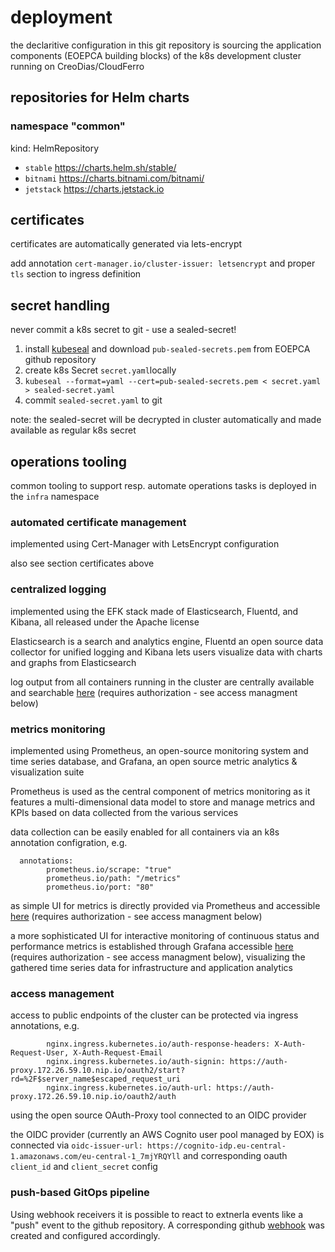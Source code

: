 # deployment

the declaritive configuration in this git repository is sourcing the application components (EOEPCA building blocks) of the k8s development cluster running on CreoDias/CloudFerro

## repositories for Helm charts

### namespace "common"

kind: HelmRepository
- `stable` https://charts.helm.sh/stable/
- `bitnami` https://charts.bitnami.com/bitnami/
- `jetstack` https://charts.jetstack.io

## certificates

certificates are automatically generated via lets-encrypt

add annotation `cert-manager.io/cluster-issuer: letsencrypt` and proper `tls` section to ingress definition

## secret handling

never commit a k8s secret to git - use a sealed-secret!

1) install [kubeseal](https://github.com/bitnami-labs/sealed-secrets/releases) and download `pub-sealed-secrets.pem` from EOEPCA github repository
2) create k8s Secret `secret.yaml`locally
3) `kubeseal --format=yaml --cert=pub-sealed-secrets.pem < secret.yaml > sealed-secret.yaml`
4) commit `sealed-secret.yaml` to git

note: the sealed-secret will be decrypted in cluster automatically and made available as regular k8s secret

## operations tooling

common tooling to support resp. automate operations tasks is deployed in the `infra` namespace 

### automated certificate management 

implemented using Cert-Manager with LetsEncrypt configuration

also see section certificates above

### centralized logging

implemented using the EFK stack made of Elasticsearch, Fluentd, and Kibana, all released under the Apache license

Elasticsearch is a search and analytics engine, Fluentd an open source data collector for unified logging and Kibana lets users visualize data with charts and graphs from Elasticsearch

log output from all containers running in the cluster are centrally available and searchable [here](https://kibana.172.26.59.10.nip.io) (requires authorization - see access managment below)

### metrics monitoring

implemented using Prometheus, an open-source monitoring system and time series database, and Grafana, an open source metric analytics & visualization suite

Prometheus is used as the central component of metrics monitoring as it features a multi-dimensional data model to store and manage metrics and KPIs based on data collected from the various services

data collection can be easily enabled for all containers via an k8s annotation configration, e.g. 

```
  annotations:
        prometheus.io/scrape: "true"
        prometheus.io/path: "/metrics"
        prometheus.io/port: "80"
```

as simple UI for metrics is directly provided via Prometheus and accessible [here](https://prometheus.172.26.59.10.nip.io) (requires authorization - see access managment below)

a more sophisticated UI for interactive monitoring of continuous status and performance metrics is established through Grafana accessible [here](https://grafana.172.26.59.10.nip.io) (requires authorization - see access managment below), visualizing the gathered time series data for infrastructure and application analytics

### access management 

access to public endpoints of the cluster can be protected via ingress annotations, e.g.

```
        nginx.ingress.kubernetes.io/auth-response-headers: X-Auth-Request-User, X-Auth-Request-Email
        nginx.ingress.kubernetes.io/auth-signin: https://auth-proxy.172.26.59.10.nip.io/oauth2/start?rd=%2F$server_name$escaped_request_uri
        nginx.ingress.kubernetes.io/auth-url: https://auth-proxy.172.26.59.10.nip.io/oauth2/auth
```

using the open source OAuth-Proxy tool connected to an OIDC provider

the OIDC provider (currently an AWS Cognito user pool managed by EOX) is connected via `oidc-issuer-url: https://cognito-idp.eu-central-1.amazonaws.com/eu-central-1_7mjYRQYll` and corresponding oauth `client_id` and `client_secret` config

### push-based GitOps pipeline

Using webhook receivers it is possible to react to extnerla events like a "push" event to the github repository. A corresponding github [webhook](https://github.com/EOEPCA/eoepca/settings/hooks/279780311) was created and configured accordingly.

